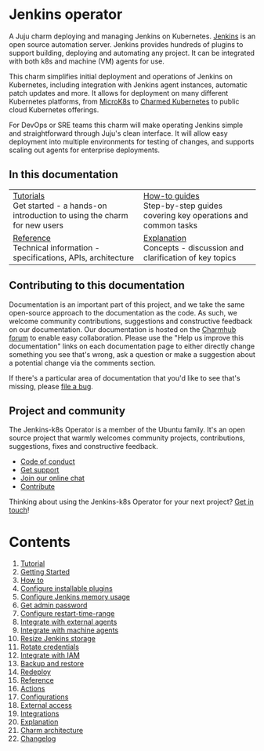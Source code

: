 # Jenkins operator

A Juju charm deploying and managing Jenkins on Kubernetes. [Jenkins](https://www.jenkins.io/) is an open source automation server. Jenkins provides hundreds of plugins to support building, deploying and automating any project. It can be integrated with both k8s and machine (VM) agents for use.

This charm simplifies initial deployment and operations of Jenkins on Kubernetes, including integration with Jenkins agent instances, automatic patch updates and more. It allows for deployment on many different Kubernetes platforms, from [MicroK8s](https://microk8s.io/) to [Charmed Kubernetes](https://ubuntu.com/kubernetes) to public cloud Kubernetes offerings.

For DevOps or SRE teams this charm will make operating Jenkins simple and straightforward through Juju's clean interface. It will allow easy deployment into multiple environments for testing of changes, and supports scaling out agents for enterprise deployments.

## In this documentation

| | |
|--|--|
|  [Tutorials](https://charmhub.io/jenkins-k8s/docs/tutorial-getting-started)</br>  Get started - a hands-on introduction to using the charm for new users </br> |  [How-to guides](https://charmhub.io/jenkins-k8s/docs/how-to-configure-restart-time-range) </br> Step-by-step guides covering key operations and common tasks |
| [Reference](https://charmhub.io/jenkins-k8s/docs/reference-actions) </br> Technical information - specifications, APIs, architecture | [Explanation](https://charmhub.io/jenkins-k8s/docs/explanation-charm-architecture) </br> Concepts - discussion and clarification of key topics  |

## Contributing to this documentation

Documentation is an important part of this project, and we take the same open-source approach to the documentation as 
the code. As such, we welcome community contributions, suggestions and constructive feedback on our documentation. 
Our documentation is hosted on the [Charmhub forum](https://discourse.charmhub.io/) 
to enable easy collaboration. Please use the "Help us improve this documentation" links on each documentation page to 
either directly change something you see that's wrong, ask a question or make a suggestion about a potential change via 
the comments section.

If there's a particular area of documentation that you'd like to see that's missing, please 
[file a bug](https://github.com/canonical/jenkins-k8s-operator/issues).

## Project and community

The Jenkins-k8s Operator is a member of the Ubuntu family. It's an open source project that warmly welcomes community projects, contributions, suggestions, fixes and constructive feedback.

- [Code of conduct](https://ubuntu.com/community/code-of-conduct)
- [Get support](https://discourse.charmhub.io/)
- [Join our online chat](https://matrix.to/#/#charmhub-charmdev:ubuntu.com)
- [Contribute](https://github.com/canonical/jenkins-k8s-operator/blob/94521d904be53c5645881fc43ba0b71ff60b9776/CONTRIBUTING.md)

Thinking about using the Jenkins-k8s Operator for your next project? [Get in touch](https://matrix.to/#/#charmhub-charmdev:ubuntu.com)!

# Contents

1. [Tutorial](tutorial)
  1. [Getting Started](tutorial/getting-started.md)
1. [How to](how-to)
  1. [Configure installable plugins](how-to/configure-installable-plugins.md)
  1. [Configure Jenkins memory usage](how-to/configure-jenkins-memory-usage.md)
  1. [Get admin password](how-to/get-admin-password.md)
  1. [Configure restart-time-range](how-to/configure-restart-time-range.md)
  1. [Integrate with external agents](how-to/integrate-with-external-agents.md)
  1. [Integrate with machine agents](how-to/integrate-with-machine-agents.md)
  1. [Resize Jenkins storage](how-to/resize-jenkins-storage.md)
  1. [Rotate credentials](how-to/rotate-credentials.md)
  1. [Integrate with IAM](how-to/integrate-with-iam.md)
  1. [Backup and restore](how-to/backup-and-restore-jenkins.md)
  1. [Redeploy](how-to/redeploy.md)
1. [Reference](reference)
  1. [Actions](reference/actions.md)
  1. [Configurations](reference/configurations.md)
  1. [External access](reference/external-access.md)
  1. [Integrations](reference/integrations.md)
1. [Explanation](explanation)
  1. [Charm architecture](explanation/charm-architecture.md)
1. [Changelog](changelog.md)
